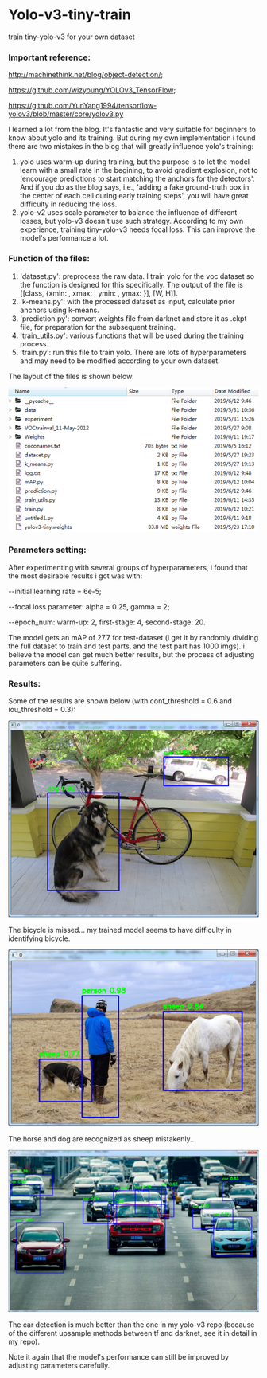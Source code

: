 # Yolo-v3-tiny-train
train tiny-yolo-v3 for your own dataset

### Important reference: 
http://machinethink.net/blog/object-detection/; 

https://github.com/wizyoung/YOLOv3_TensorFlow; 

https://github.com/YunYang1994/tensorflow-yolov3/blob/master/core/yolov3.py

I learned a lot from the blog. It's fantastic and very suitable for beginners to know about yolo and its training. But during my own implementation i found there are two mistakes in the blog that will greatly influence yolo's training:
1. yolo uses warm-up during training, but the purpose is to let the model learn with a small rate in the begining, to avoid gradient explosion, not to 'encourage predictions to start matching the anchors for the detectors'. And if you do as the blog says, i.e., 'adding a fake ground-truth box in the center of each cell during early training steps', you will have great difficulty in reducing the loss.
2. yolo-v2 uses scale parameter to balance the influence of different losses, but yolo-v3 doesn't use such strategy. According to my own experience, training tiny-yolo-v3 needs focal loss. This can improve the model's performance a lot.

### Function of the files:
1. 'dataset.py': preprocess the raw data. I train yolo for the voc dataset so the function is designed for this specifically. The output of the file is [[class, {xmin: , xmax: , ymin: , ymax: }], [W, H]].
2. 'k-means.py': with the processed dataset as input, calculate prior anchors using k-means.
3. 'prediction.py': convert weights file from darknet and store it as .ckpt file, for preparation for the subsequent training.
4. 'train_utils.py': various functions that will be used during the training process.
5. 'train.py': run this file to train yolo. There are lots of hyperparameters and may need to be modified according to your own dataset.

The layout of the files is shown below:

![Image text](imgs/files_layout.png)

### Parameters setting:

After experimenting with several groups of hyperparameters, i found that the most desirable results i got was with: 

--initial learning rate = 6e-5; 
 
--focal loss parameter: alpha = 0.25, gamma = 2; 
 
--epoch_num: warm-up: 2, first-stage: 4, second-stage: 20. 
 
The model gets an mAP of 27.7 for test-dataset (i get it by randomly dividing the full dataset to train and test parts, and the test part has 1000 imgs). i believe the model can get much better results, but the process of adjusting parameters can be quite suffering.

### Results:

Some of the results are shown below (with conf_threshold = 0.6 and iou_threshold = 0.3):

![Image text](imgs/dog.png)

The bicycle is missed... my trained model seems to have difficulty in identifying bicycle.

![Image text](imgs/person.png)

The horse and dog are recognized as sheep mistakenly...

![Image text](imgs/car.png)

The car detection is much better than the one in my yolo-v3 repo (because of the different upsample methods between tf and darknet, see it in detail in my repo). 

Note it again that the model's performance can still be improved by adjusting parameters carefully.
